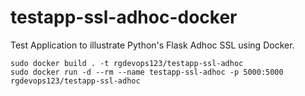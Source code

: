 # testapp-ssl-adhoc-docker
Test Application to illustrate Python's Flask Adhoc SSL using Docker.

```
sudo docker build . -t rgdevops123/testapp-ssl-adhoc
sudo docker run -d --rm --name testapp-ssl-adhoc -p 5000:5000 rgdevops123/testapp-ssl-adhoc
```
